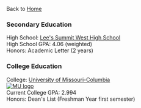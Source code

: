 Back to [Home](README.md)

### Secondary Education
High School: [Lee's Summit West High School](https://lswhs.lsr7.org/)   
High School GPA: 4.06 (weighted)  
Honors: Academic Letter (2 years)

### College Education
College: [University of Missouri-Columbia](https://missouri.edu/)  
[![MU logo](https://www.google.com/url?sa=i&url=https%3A%2F%2Fen.wikipedia.org%2Fwiki%2FMissouri_Tigers&psig=AOvVaw0AWNo9xzYm6iObaKp0LqsQ&ust=1634848209962000&source=images&cd=vfe&ved=0CAsQjRxqFwoTCMDdqqnq2fMCFQAAAAAdAAAAABAE)](https://www.google.com/url?sa=i&url=https%3A%2F%2Fen.wikipedia.org%2Fwiki%2FMissouri_Tigers&psig=AOvVaw0AWNo9xzYm6iObaKp0LqsQ&ust=1634848209962000&source=images&cd=vfe&ved=0CAsQjRxqFwoTCMDdqqnq2fMCFQAAAAAdAAAAABAE)  
Current College GPA: 2.994  
Honors: Dean's List (Freshman Year first semester)
